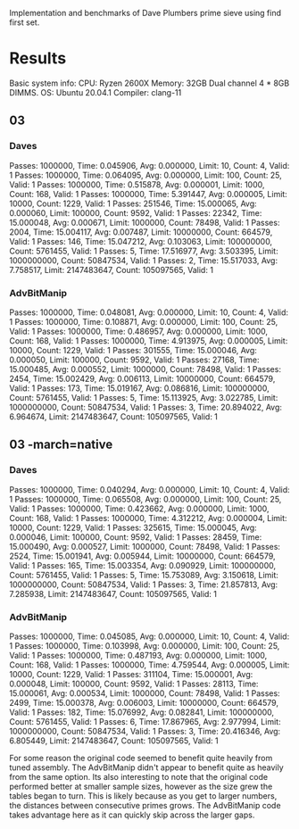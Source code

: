 Implementation and benchmarks of Dave Plumbers prime sieve using find first set.

# Results

Basic system info:
CPU:       Ryzen 2600X 
Memory:    32GB Dual channel 4 * 8GB DIMMS.
OS:        Ubuntu 20.04.1
Compiler:  clang-11

## 03
### Daves

Passes: 1000000, Time: 0.045906, Avg: 0.000000, Limit: 10, Count: 4, Valid: 1
Passes: 1000000, Time: 0.064095, Avg: 0.000000, Limit: 100, Count: 25, Valid: 1
Passes: 1000000, Time: 0.515878, Avg: 0.000001, Limit: 1000, Count: 168, Valid: 1
Passes: 1000000, Time: 5.391447, Avg: 0.000005, Limit: 10000, Count: 1229, Valid: 1
Passes: 251546, Time: 15.000065, Avg: 0.000060, Limit: 100000, Count: 9592, Valid: 1
Passes: 22342, Time: 15.000048, Avg: 0.000671, Limit: 1000000, Count: 78498, Valid: 1
Passes: 2004, Time: 15.004117, Avg: 0.007487, Limit: 10000000, Count: 664579, Valid: 1
Passes: 146, Time: 15.047212, Avg: 0.103063, Limit: 100000000, Count: 5761455, Valid: 1
Passes: 5, Time: 17.516977, Avg: 3.503395, Limit: 1000000000, Count: 50847534, Valid: 1
Passes: 2, Time: 15.517033, Avg: 7.758517, Limit: 2147483647, Count: 105097565, Valid: 1

### AdvBitManip

Passes: 1000000, Time: 0.048081, Avg: 0.000000, Limit: 10, Count: 4, Valid: 1
Passes: 1000000, Time: 0.108871, Avg: 0.000000, Limit: 100, Count: 25, Valid: 1
Passes: 1000000, Time: 0.486957, Avg: 0.000000, Limit: 1000, Count: 168, Valid: 1
Passes: 1000000, Time: 4.913975, Avg: 0.000005, Limit: 10000, Count: 1229, Valid: 1
Passes: 301555, Time: 15.000046, Avg: 0.000050, Limit: 100000, Count: 9592, Valid: 1
Passes: 27168, Time: 15.000485, Avg: 0.000552, Limit: 1000000, Count: 78498, Valid: 1
Passes: 2454, Time: 15.002429, Avg: 0.006113, Limit: 10000000, Count: 664579, Valid: 1
Passes: 173, Time: 15.019167, Avg: 0.086816, Limit: 100000000, Count: 5761455, Valid: 1
Passes: 5, Time: 15.113925, Avg: 3.022785, Limit: 1000000000, Count: 50847534, Valid: 1
Passes: 3, Time: 20.894022, Avg: 6.964674, Limit: 2147483647, Count: 105097565, Valid: 1


## 03 -march=native

### Daves
Passes: 1000000, Time: 0.040294, Avg: 0.000000, Limit: 10, Count: 4, Valid: 1
Passes: 1000000, Time: 0.065508, Avg: 0.000000, Limit: 100, Count: 25, Valid: 1
Passes: 1000000, Time: 0.423662, Avg: 0.000000, Limit: 1000, Count: 168, Valid: 1
Passes: 1000000, Time: 4.312212, Avg: 0.000004, Limit: 10000, Count: 1229, Valid: 1
Passes: 325615, Time: 15.000045, Avg: 0.000046, Limit: 100000, Count: 9592, Valid: 1
Passes: 28459, Time: 15.000490, Avg: 0.000527, Limit: 1000000, Count: 78498, Valid: 1
Passes: 2524, Time: 15.001941, Avg: 0.005944, Limit: 10000000, Count: 664579, Valid: 1
Passes: 165, Time: 15.003354, Avg: 0.090929, Limit: 100000000, Count: 5761455, Valid: 1
Passes: 5, Time: 15.753089, Avg: 3.150618, Limit: 1000000000, Count: 50847534, Valid: 1
Passes: 3, Time: 21.857813, Avg: 7.285938, Limit: 2147483647, Count: 105097565, Valid: 1

### AdvBitManip
Passes: 1000000, Time: 0.045085, Avg: 0.000000, Limit: 10, Count: 4, Valid: 1
Passes: 1000000, Time: 0.103998, Avg: 0.000000, Limit: 100, Count: 25, Valid: 1
Passes: 1000000, Time: 0.487193, Avg: 0.000000, Limit: 1000, Count: 168, Valid: 1
Passes: 1000000, Time: 4.759544, Avg: 0.000005, Limit: 10000, Count: 1229, Valid: 1
Passes: 311104, Time: 15.000001, Avg: 0.000048, Limit: 100000, Count: 9592, Valid: 1
Passes: 28113, Time: 15.000061, Avg: 0.000534, Limit: 1000000, Count: 78498, Valid: 1
Passes: 2499, Time: 15.000378, Avg: 0.006003, Limit: 10000000, Count: 664579, Valid: 1
Passes: 182, Time: 15.076992, Avg: 0.082841, Limit: 100000000, Count: 5761455, Valid: 1
Passes: 6, Time: 17.867965, Avg: 2.977994, Limit: 1000000000, Count: 50847534, Valid: 1
Passes: 3, Time: 20.416346, Avg: 6.805449, Limit: 2147483647, Count: 105097565, Valid: 1

For some reason the original code seemed to benefit quite heavily from tuned assembly.
The AdvBitManip didn't appear to benefit quite as heavily from the same option.
Its also interesting to note that the original code performed better at smaller sample sizes, however as the size grew the tables began to turn. This is likely because as you get to larger numbers, the distances between consecutive primes grows. The AdvBitManip code takes advantage here as it can quickly skip across the larger gaps.

